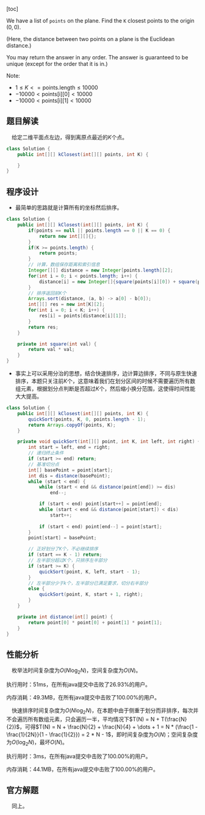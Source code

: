 [toc]

We have a list of `points` on the plane.  Find the `K` closest points to the origin $(0, 0)$.

(Here, the distance between two points on a plane is the Euclidean distance.)

You may return the answer in any order.  The answer is guaranteed to be unique (except for the order that it is in.)

 Note:

* $1 \le K <= \text{points.length} \le 10000$
* $-10000 < \text{points[i][0]} < 10000$
* $-10000 < \text{points[i][1]} < 10000$



## 题目解读

&emsp;给定二维平面点左边，得到离原点最近的$K$个点。

```java
class Solution {
    public int[][] kClosest(int[][] points, int K) {

    }
}
```

## 程序设计

* 最简单的思路就是计算所有的坐标然后排序。


```java
class Solution {
    public int[][] kClosest(int[][] points, int K) {
        if(points == null || points.length == 0 || K == 0) {
            return new int[][]{};
        }
        if(K >= points.length) {
            return points;
        }
        // 计算，数组保存距离和索引信息
        Integer[][] distance = new Integer[points.length][2];
        for(int i = 0; i < points.length; i++) {
            distance[i] = new Integer[]{square(points[i][0]) + square(points[i][1]), i};
        }
        // 排序返回前K个
        Arrays.sort(distance, (a, b) -> a[0] - b[0]);
        int[][] res = new int[K][2];
        for(int i = 0; i < K; i++) {
            res[i] = points[distance[i][1]];
        }
        return res;
    }

    private int square(int val) {
        return val * val;
    }
}
```

* 事实上可以采用分治的思想，结合快速排序，边计算边排序，不同与原生快速排序，本题只关注前$K$个，这意味着我们在划分区间的时候不需要遍历所有数组元素，根据划分点判断是否超过$K$个，然后缩小换分范围，这使得时间性能大大提高。

```java
class Solution {
    public int[][] kClosest(int[][] points, int K) {
        quickSort(points, K, 0, points.length - 1);
        return Arrays.copyOf(points, K);
    }

    private void quickSort(int[][] point, int K, int left, int right) {
        int start = left, end = right;
        // 递归终止条件
        if (start >= end) return;
        // 基准切分点
        int[] basePoint = point[start];
        int dis = distance(basePoint);
        while (start < end) {
            while (start < end && distance(point[end]) >= dis)
                end--;

            if (start < end) point[start++] = point[end];
            while (start < end && distance(point[start]) < dis)
                start++;
            
            if (start < end) point[end--] = point[start];
        }
        point[start] = basePoint;

        // 正好划分了K个，不必继续排序
        if (start == K - 1) return;
        // 左半部分超过K个，只排序左半部分
        if (start >= K) {
            quickSort(point, K, left, start - 1);
        } 
        // 左半部分少于k个，左半部分已满足要求，切分右半部分
        else {
            quickSort(point, K, start + 1, right);
        }
    }

    private int distance(int[] point) {
        return point[0] * point[0] + point[1] * point[1];
    }
}
```

## 性能分析

&emsp;枚举法时间复杂度为$O(N\log_2N)$，空间复杂度为$O(N)$。

执行用时：51ms，在所有java提交中击败了26.93%的用户。

内存消耗：49.3MB，在所有java提交中击败了100.00%的用户。

&emsp;快速排序时间复杂度为$O(N\log_2N)$，在本题中由于侧重于划分而非排序，每次并不会遍历所有数组元素，只会遍历一半，平均情况下$T(N) = N + T(\frac{N}{2})$，可得$T(N) = N + \frac{N}{2} + \frac{N}{4} + \dots + 1 = N * (\frac{1 - \frac{1}{2N}}{1 - \frac{1}{2}}) = 2 * N - 1$，即时间复杂度为$O(N)$；空间复杂度为$O(\log_2N)$，最坏$O(N)$。

执行用时：3ms，在所有java提交中击败了100.00%的用户。

内存消耗：44.1MB，在所有java提交中击败了100.00%的用户。

## 官方解题

&emsp;同上。